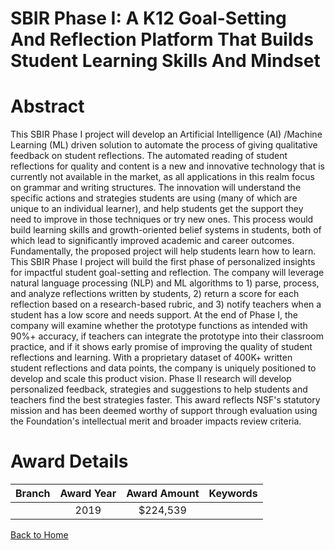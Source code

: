 
SBIR Phase I: A K12 Goal-Setting And Reflection Platform That Builds Student Learning Skills And Mindset
========================================================================================================

# Abstract


This SBIR Phase I project will develop an Artificial Intelligence (AI) /Machine Learning (ML) driven solution to automate the process of giving qualitative feedback on student reflections. The automated reading of student reflections for quality and content is a new and innovative technology that is currently not available in the market, as all applications in this realm focus on grammar and writing structures. The innovation will understand the specific actions and strategies students are using (many of which are unique to an individual learner), and help students get the support they need to improve in those techniques or try new ones. This process would build learning skills and growth-oriented belief systems in students, both of which lead to significantly improved academic and career outcomes. Fundamentally, the proposed project will help students learn how to learn. This SBIR Phase I project will build the first phase of personalized insights for impactful student goal-setting and reflection. The company will leverage natural language processing (NLP) and ML algorithms to 1) parse, process, and analyze reflections written by students, 2) return a score for each reflection based on a research-based rubric, and 3) notify teachers when a student has a low score and needs support. At the end of Phase I, the company will examine whether the prototype functions as intended with 90%+ accuracy, if teachers can integrate the prototype into their classroom practice, and if it shows early promise of improving the quality of student reflections and learning. With a proprietary dataset of 400K+ written student reflections and data points, the company is uniquely positioned to develop and scale this product vision. Phase II research will develop personalized feedback, strategies and suggestions to help students and teachers find the best strategies faster. This award reflects NSF's statutory mission and has been deemed worthy of support through evaluation using the Foundation's intellectual merit and broader impacts review criteria.  

# Award Details

|Branch|Award Year|Award Amount|Keywords|
| :---: | :---: | :---: | :---: |
||2019|$224,539||
  
  


[Back to Home](https://github.com/chrischow/dod_sbir_awards/JT/#453)